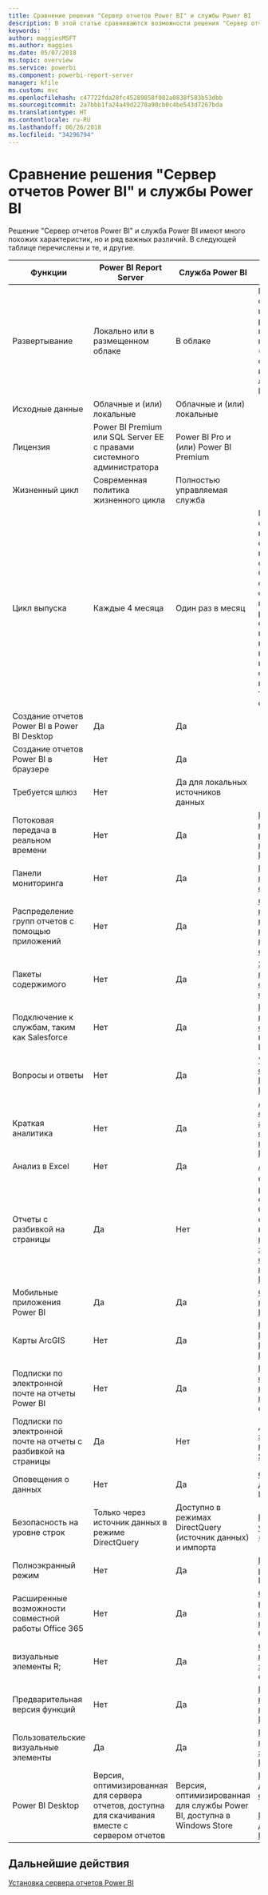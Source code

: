 ```yaml
---
title: Сравнение решения "Сервер отчетов Power BI" и службы Power BI
description: В этой статье сравниваются возможности решения "Сервер отчетов Power BI" и службы Power BI.
keywords: ''
author: maggiesMSFT
ms.author: maggies
ms.date: 05/07/2018
ms.topic: overview
ms.service: powerbi
ms.component: powerbi-report-server
manager: kfile
ms.custom: mvc
ms.openlocfilehash: c47722fda28fc45289858f082a0838f583b53dbb
ms.sourcegitcommit: 2a7bbb1fa24a49d2278a90cb0c4be543d7267bda
ms.translationtype: HT
ms.contentlocale: ru-RU
ms.lasthandoff: 06/26/2018
ms.locfileid: "34296794"
---
```

# <a name="comparing-power-bi-report-server-and-the-power-bi-service"></a>Сравнение решения "Сервер отчетов Power BI" и службы Power BI

Решение "Сервер отчетов Power BI" и служба Power BI имеют много похожих характеристик, но и ряд важных различий. В следующей таблице перечислены и те, и другие.

| Функции | Power BI Report Server | Служба Power BI | Примечания
|---------|---------|---------|---------|
| Развертывание | Локально или в размещенном облаке | В облаке | Решение "Сервер отчетов Power BI" можно развернуть на виртуальных машинах Azure (размещенное облако), если используется лицензия Power BI Premium
| Исходные данные | Облачные и (или) локальные | Облачные и (или) локальные |  
| Лицензия | Power BI Premium или SQL Server ЕЕ с правами системного администратора | Power BI Pro и (или) Power BI Premium |  
| Жизненный цикл | Современная политика жизненного цикла | Полностью управляемая служба |  
| Цикл выпуска | Каждые 4 месяца | Один раз в месяц | Новейшие функции и исправления сначала появляются в службе Power BI. Основные обновления функций попадают в решение "Сервер отчетов Power BI" в ближайшие несколько выпусков, но некоторые обновления предназначены только для службы Power BI.
| Создание отчетов Power BI в Power BI Desktop | Да | Да |  
| Создание отчетов Power BI в браузере | Нет | Да |  
| Требуется шлюз | Нет | Да для локальных источников данных |  
| Потоковая передача в реальном времени | Нет | Да | [Потоковая передача в реальном времени в Power BI](../service-real-time-streaming.md)
| Панели мониторинга | Нет | Да | [Панели мониторинга в службе Power BI](../service-dashboards.md) 
| Распределение групп отчетов с помощью приложений | Нет | Да | [Создание и публикация приложений с панелями мониторинга и отчетами](../service-create-distribute-apps.md) 
| Пакеты содержимого | Нет | Да | [Знакомство с пакетами содержимого организации](../service-organizational-content-pack-introduction.md) 
| Подключение к службам, таким как Salesforce | Нет | Да | [Подключение к используемым службам](../service-connect-to-services.md) с помощью службы Power BI
| Вопросы и ответы | Нет | Да | ["Вопросы и ответы" в службе Power BI и Power BI Desktop](../power-bi-q-and-a.md) 
| Краткая аналитика | Нет | Да | [Автоматическое создание аналитических сведений с помощью Power BI](../service-insights.md) 
| Анализ в Excel | Нет | Да | [Анализ в Excel](../service-analyze-in-excel.md) 
| Отчеты с разбивкой на страницы | Да | Нет | Отчеты с разбивкой на страницы не будут доступны в службе Power BI, но вы можете [прикрепить элементы этих отчетов к панелям мониторинга Power BI](https://docs.microsoft.com/sql/reporting-services/pin-reporting-services-items-to-power-bi-dashboards).
| Мобильные приложения Power BI | Да | Да | [Обзор мобильных приложений Power BI](../mobile-apps-for-mobile-devices.md) 
| Карты ArcGIS | Нет | Да | [Карты ArcGIS от ESRI в службе Power BI и Power BI Desktop](../power-bi-visualization-arcgis.md)
| Подписки по электронной почте на отчеты Power BI | Нет | Да | [Подписка на отчеты или панели мониторинга](../service-report-subscribe.md) в службе Power BI 
| Подписки по электронной почте на отчеты с разбивкой на страницы | Да | Нет | [Доставка электронной почты в Reporting Services](https://docs.microsoft.com/sql/reporting-services/subscriptions/e-mail-delivery-in-reporting-services)  
| Оповещения о данных | Нет | Да | [Оповещения о данных](../service-set-data-alerts.md) в службе Power BI
| Безопасность на уровне строк | Только через источник данных в режиме DirectQuery | Доступно в режимах DirectQuery (источник данных) и импорта | [Безопасность на уровне строк (RLS)](../service-admin-rls.md) в Power BI 
| Полноэкранный режим | Нет | Да | [Полноэкранный режим](../service-fullscreen-mode.md) в службе Power BI 
| Расширенные возможности совместной работы Office 365 | Нет | Да | [Совместная работа в рабочей области приложений](../service-collaborate-power-bi-workspace.md) с Office 365 
| визуальные элементы R; | Нет | Да | [Создание визуальных элементов R](../service-r-visuals.md) в службе Power BI  
| Предварительная версия функций | Нет | Да | [Включение предварительных версий функций Power BI](../service-preview-features.md) 
| Пользовательские визуальные элементы | Да | Да | [Пользовательские визуальные элементы в Power BI](../power-bi-custom-visuals.md) 
| Power BI Desktop | Версия, оптимизированная для сервера отчетов, доступна для скачивания вместе с сервером отчетов | Версия, оптимизированная для службы Power BI, доступна в Windows Store | [Power BI Desktop для сервера отчетов](https://powerbi.microsoft.com/report-server/) <br><br> [Power BI Desktop для службы Power BI](http://aka.ms/pbidesktopstore)

## <a name="next-steps"></a>Дальнейшие действия
[Установка сервера отчетов Power BI](install-report-server.md)  



